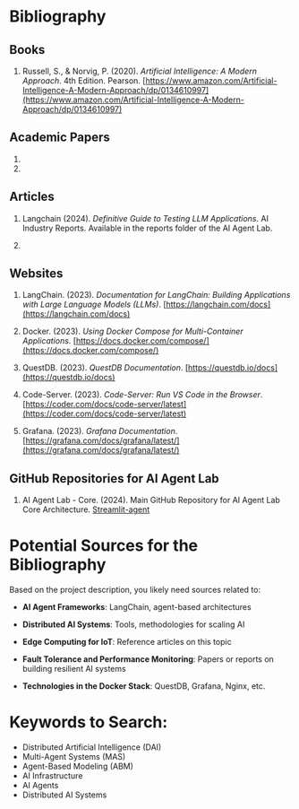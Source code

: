 # Bibliography

## Books
1. Russell, S., & Norvig, P. (2020). *Artificial Intelligence: A Modern Approach*. 4th Edition. Pearson.
[https://www.amazon.com/Artificial-Intelligence-A-Modern-Approach/dp/0134610997](https://www.amazon.com/Artificial-Intelligence-A-Modern-Approach/dp/0134610997)

## Academic Papers
1. 

2. 


## Articles
1. Langchain (2024). *Definitive Guide to Testing LLM Applications*. AI Industry Reports. Available in the reports folder of the AI Agent Lab.


2. 


## Websites
1. LangChain. (2023). *Documentation for LangChain: Building Applications with Large Language Models (LLMs)*. [https://langchain.com/docs](https://langchain.com/docs)

2. Docker. (2023). *Using Docker Compose for Multi-Container Applications*. [https://docs.docker.com/compose/](https://docs.docker.com/compose/)

3. QuestDB. (2023). *QuestDB Documentation*. [https://questdb.io/docs](https://questdb.io/docs)

4. Code-Server. (2023). *Code-Server: Run VS Code in the Browser*. [https://coder.com/docs/code-server/latest](https://coder.com/docs/code-server/latest)

5. Grafana. (2023). *Grafana Documentation*. [https://grafana.com/docs/grafana/latest/](https://grafana.com/docs/grafana/latest/)


## GitHub Repositories for AI Agent Lab

1. AI Agent Lab - Core. (2024). Main GitHub Repository for AI Agent Lab Core Architecture. [Streamlit-agent](https://github.com/langchain-ai/streamlit-agent)



# Potential Sources for the Bibliography

Based on the project description, you likely need sources related to:

- **AI Agent Frameworks**: LangChain, agent-based architectures
  
- **Distributed AI Systems**: Tools, methodologies for scaling AI

- **Edge Computing for IoT**: Reference articles on this topic

- **Fault Tolerance and Performance Monitoring**: Papers or reports on building resilient AI systems

- **Technologies in the Docker Stack**: QuestDB, Grafana, Nginx, etc.


# Keywords to Search:

- Distributed Artificial Intelligence (DAI)
- Multi-Agent Systems (MAS)
- Agent-Based Modeling (ABM)
- AI Infrastructure
- AI Agents
- Distributed AI Systems